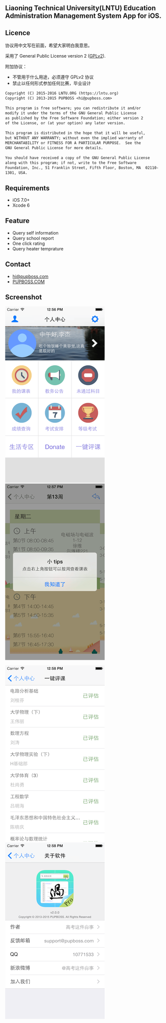 Liaoning Technical University(LNTU) Education Administration Management System App for iOS.
---

## Licence

协议用中文写在前面，希望大家明白我意思。

采用了 General Public License version 2 ([GPLv2](http://www.gnu.org/licenses/old-licenses/gpl-2.0.html)).

附加协议：

- 不管用于什么用途，必须遵守 GPLv2 协议
- 禁止以任何形式参加任何比赛，毕业设计

```
Copyright (C) 2015-2016 LNTU.ORG (https://lntu.org)
Copyright (C) 2013-2015 PUPBOSS <hi@pupboss.com>

This program is free software; you can redistribute it and/or
modify it under the terms of the GNU General Public License
as published by the Free Software Foundation; either version 2
of the License, or (at your option) any later version.

This program is distributed in the hope that it will be useful,
but WITHOUT ANY WARRANTY; without even the implied warranty of
MERCHANTABILITY or FITNESS FOR A PARTICULAR PURPOSE.  See the
GNU General Public License for more details.

You should have received a copy of the GNU General Public License
along with this program; if not, write to the Free Software
Foundation, Inc., 51 Franklin Street, Fifth Floor, Boston, MA  02110-1301, USA.
```

## Requirements

- iOS 7.0+
- Xcode 6

## Feature

- Query self information
- Query school report
- One click rating
- Query heater temprature

## Contact

- [hi@pupboss.com](mailto:hi@pupboss.com)
- [PUPBOSS.COM](https://pupboss.com)

## Screenshot

![](./screenshot/01.png) ![](./screenshot/02.png)

![](./screenshot/03.png) ![](./screenshot/04.png)